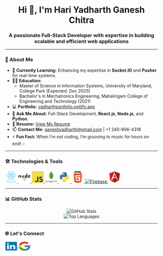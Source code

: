 <h1 align="center">Hi 👋, I'm Hari Yadharth Ganesh Chitra</h1>
<h3 align="center">A passionate Full-Stack Developer with expertise in building scalable and efficient web applications</h3>

---

### 🚀 About Me  
- 🌱 **Currently Learning:** Enhancing my expertise in **Socket.IO** and **Pusher** for real-time systems.  
- 👨‍🎓 **Education:**  
  - Master of Science in Information Systems, University of Maryland, College Park (Expected: Dec 2025)  
  - Bachelor's in Mechatronics Engineering, Mahalingam College of Engineering and Technology (2021)  
- 💻 **Portfolio:** [yadharthportfolio.netlify.app](https://yadharthportfolio.netlify.app/)  
- 💬 **Ask Me About:** Full-Stack Development, **React.js**, **Node.js**, and **Python**.  
- 📄 **Resume:** [View My Resume](https://drive.google.com/file/d/1HDzlKSV14Wh6YQoSaM3yzVpLjgSNxuwY/view)  
- 📫 **Contact Me:** ganeshyadharth@gmail.com | +1 240-906-4318  
- ⚡ **Fun Fact:** When I'm not coding, I’m grooving to music for hours on end! 🎶  

---

### 🛠️ Technologies & Tools  
<p align="left">
  <a href="https://reactjs.org/" target="_blank" rel="noreferrer"> 
    <img src="https://raw.githubusercontent.com/devicons/devicon/master/icons/react/react-original-wordmark.svg" alt="React" width="40" height="40"/> 
  </a> 
  <a href="https://nodejs.org" target="_blank" rel="noreferrer"> 
    <img src="https://raw.githubusercontent.com/devicons/devicon/master/icons/nodejs/nodejs-original-wordmark.svg" alt="Node.js" width="40" height="40"/> 
  </a> 
  <a href="https://developer.mozilla.org/en-US/docs/Web/JavaScript" target="_blank" rel="noreferrer"> 
    <img src="https://raw.githubusercontent.com/devicons/devicon/master/icons/javascript/javascript-original.svg" alt="JavaScript" width="40" height="40"/> 
  </a>
  <a href="https://www.mongodb.com/" target="_blank" rel="noreferrer"> 
    <img src="https://raw.githubusercontent.com/devicons/devicon/master/icons/mongodb/mongodb-original-wordmark.svg" alt="MongoDB" width="40" height="40"/> 
  </a> 
  <a href="https://www.python.org/" target="_blank" rel="noreferrer">
    <img src="https://raw.githubusercontent.com/devicons/devicon/master/icons/python/python-original.svg" alt="Python" width="40" height="40"/>
  </a>
  <a href="https://www.w3.org/html/" target="_blank" rel="noreferrer"> 
    <img src="https://raw.githubusercontent.com/devicons/devicon/master/icons/html5/html5-original-wordmark.svg" alt="HTML5" width="40" height="40"/> 
  </a> 
  <a href="https://firebase.google.com/" target="_blank" rel="noreferrer"> 
    <img src="https://www.vectorlogo.zone/logos/firebase/firebase-icon.svg" alt="Firebase" width="40" height="40"/> 
  </a> 
  <a href="https://angular.io/" target="_blank" rel="noreferrer"> 
    <img src="https://raw.githubusercontent.com/devicons/devicon/master/icons/angularjs/angularjs-original.svg" alt="Angular" width="40" height="40"/> 
  </a>
</p>

---

### 📊 GitHub Stats  
<div align="center">
  <img src="https://github-readme-stats.vercel.app/api?username=YadharthGC&show_icons=true&title_color=ffffff&icon_color=bb2acf&text_color=daf7dc&bg_color=151515" alt="GitHub Stats" />
  <br/>
  <img src="https://github-readme-stats.vercel.app/api/top-langs/?username=YadharthGC&layout=compact&theme=radical" alt="Top Languages" />
</div>

---

### 🌐 Let's Connect  
<p align="left">
  <a href="https://linkedin.com/in/hari-yadharth" target="_blank">
    <img align="center" src="https://raw.githubusercontent.com/devicons/devicon/master/icons/linkedin/linkedin-original.svg" alt="LinkedIn" height="30" width="40" />
  </a>
  <a href="mailto:ganeshyadharth@gmail.com" target="_blank">
    <img align="center" src="https://raw.githubusercontent.com/devicons/devicon/master/icons/google/google-original.svg" alt="Email" height="30" width="40" />
  </a>
</p>
